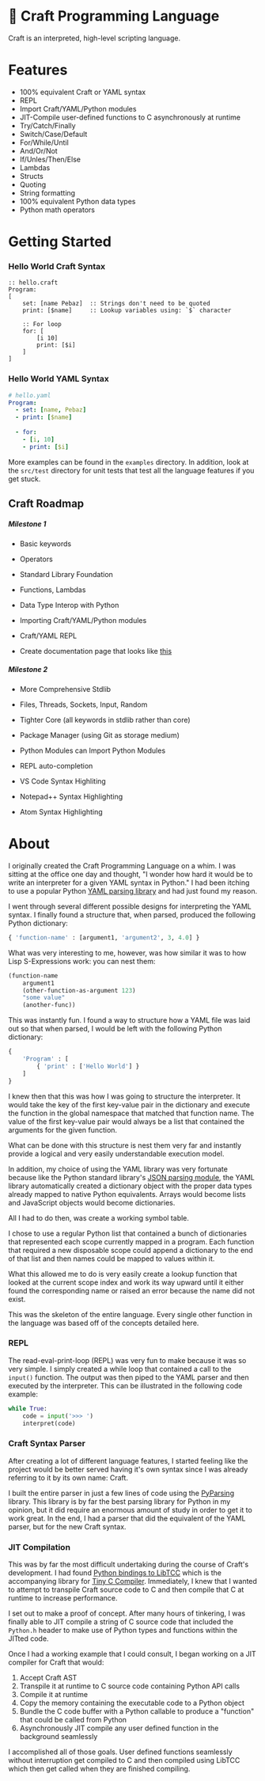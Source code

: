 # 🎻 Craft Programming Language

Craft is an interpreted, high-level scripting language.

# Features

* 100% equivalent Craft or YAML syntax
* REPL
* Import Craft/YAML/Python modules
* JIT-Compile user-defined functions to C asynchronously at runtime
* Try/Catch/Finally
* Switch/Case/Default
* For/While/Until
* And/Or/Not
* If/Unles/Then/Else
* Lambdas
* Structs
* Quoting
* String formatting
* 100% equivalent Python data types
* Python math operators

# Getting Started

### Hello World Craft Syntax

```
:: hello.craft
Program:
[
    set: [name Pebaz]  :: Strings don't need to be quoted
    print: [$name]     :: Lookup variables using: `$` character
    
    :: For loop
    for: [
        [i 10]
        print: [$i]
    ]
]
```

### Hello World YAML Syntax

```yaml
# hello.yaml
Program:
  - set: [name, Pebaz]
  - print: [$name]
  
  - for:
    - [i, 10]
    - print: [$i]
```

More examples can be found in the `examples` directory.  In addition, look at the `src/test` directory for unit tests that test all the language features if you get stuck.

## Craft Roadmap

##### Milestone 1

 * Basic keywords

 * Operators

 * Standard Library Foundation

 * Functions, Lambdas

 * Data Type Interop with Python

 * Importing Craft/YAML/Python modules

 * Craft/YAML REPL

 * Create documentation page that looks like [this](https://common-lisp.net/project/parenscript/reference.html)

##### Milestone 2

 * More Comprehensive Stdlib

 * Files, Threads, Sockets, Input, Random

 * Tighter Core (all keywords in stdlib rather than core)

 * Package Manager (using Git as storage medium)

 * Python Modules can Import Python Modules

 * REPL auto-completion

 * VS Code Syntax Highliting

 * Notepad++ Syntax Highlighting

 * Atom Syntax Highlighting

# About

I originally created the Craft Programming Language on a whim.  I was sitting at the office one day and thought, "I wonder how hard it would be to write an interpreter for a given YAML syntax in Python."  I had been itching to use a popular Python [YAML parsing library](https://github.com/yaml/pyyaml) and had just found my reason.

I went through several different possible designs for interpreting the YAML syntax.  I finally found a structure that, when parsed, produced the following Python dictionary:

```python
{ 'function-name' : [argument1, 'argument2', 3, 4.0] }
```

What was very interesting to me, however, was how similar it was to how Lisp S-Expressions work: you can nest them:

```lisp
(function-name
 	argument1
 	(other-function-as-argument 123)
 	"some value"
 	(another-func))
```

This was instantly fun.  I found a way to structure how a YAML file was laid out so that when parsed, I would be left with the following Python dictionary:

```python
{
    'Program' : [
        { 'print' : ['Hello World'] }
    ]
}
```

I knew then that this was how I was going to structure the interpreter.  It would take the key of the first key-value pair in the dictionary and execute the function in the global namespace that matched that function name.  The value of the first key-value pair would always be a list that contained the arguments for the given function.

What can be done with this structure is nest them very far and instantly provide a logical and very easily understandable execution model.

In addition, my choice of using the YAML library was very fortunate because like the Python standard library's [JSON parsing module](https://docs.python.org/3.7/library/json.html), the YAML library automatically created a dictionary object with the proper data types already mapped to native Python equivalents.  Arrays would become lists and JavaScript objects would become dictionaries.

All I had to do then, was create a working symbol table.

I chose to use a regular Python list that contained a bunch of dictionaries that represented each scope currently mapped in a program.  Each function that required a new disposable scope could append a dictionary to the end of that list and then names could be mapped to values within it.

What this allowed me to do is very easily create a lookup function that looked at the current scope index and work its way upward until it either found the corresponding name or raised an error because the name did not exist.

This was the skeleton of the entire language.  Every single other function in the language was based off of the concepts detailed here.

### REPL

The read-eval-print-loop (REPL) was very fun to make because it was so very simple.  I simply created a while loop that contained a call to the `input()`  function.  The output was then piped to the YAML parser and then executed by the interpreter.  This can be illustrated in the following code example:

```python
while True:
    code = input('>>> ')
    interpret(code)
```

### Craft Syntax Parser

After creating a lot of different language features, I started feeling like the project would be better served having it's own syntax since I was already referring to it by its own name: Craft.

I built the entire parser in just a few lines of code using the [PyParsing](https://github.com/pyparsing) library.  This library is by far the best parsing library for Python in my opinion, but it did require an enormous amount of study in order to get it to work great.  In the end, I had a parser that did the equivalent of the YAML parser, but for the new Craft syntax.

### JIT Compilation

This was by far the most difficult undertaking during the course of Craft's development.  I had found [Python bindings to LibTCC](https://github.com/thgcode/pytcc) which is the accompanying library for [Tiny C Compiler](<https://bellard.org/tcc/>).  Immediately, I knew that I wanted to attempt to transpile Craft source code to C and then compile that C at runtime to increase performance.

I set out to make a proof of concept.  After many hours of tinkering, I was finally able to JIT compile a string of C source code that included the `Python.h` header to make use of Python types and functions within the JITted code.

Once I had a working example that I could consult, I began working on a JIT compiler for Craft that would:

1. Accept Craft AST
2. Transpile it at runtime to C source code containing Python API calls
3. Compile it at runtime
4. Copy the memory containing the executable code to a Python object
5. Bundle the C code buffer with a Python callable to produce a "function" that could be called from Python
6. Asynchronously JIT compile any user defined function in the background seamlessly

I accomplished all of those goals.  User defined functions seamlessly without interruption get compiled to C and then compiled using LibTCC which then get called when they are finished compiling.




